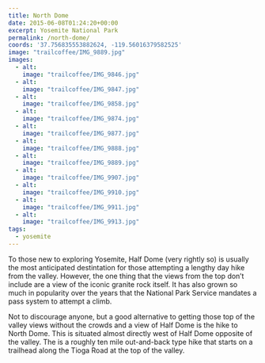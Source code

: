 ```yaml
---
title: North Dome
date: 2015-06-08T01:24:20+00:00
excerpt: Yosemite National Park
permalink: /north-dome/
coords: '37.756835553882624, -119.56016379582525'
image: "trailcoffee/IMG_9889.jpg"
images:
  - alt: 
    image: "trailcoffee/IMG_9846.jpg"
  - alt: 
    image: "trailcoffee/IMG_9847.jpg"
  - alt: 
    image: "trailcoffee/IMG_9858.jpg"
  - alt: 
    image: "trailcoffee/IMG_9874.jpg"
  - alt: 
    image: "trailcoffee/IMG_9877.jpg"
  - alt: 
    image: "trailcoffee/IMG_9888.jpg"
  - alt: 
    image: "trailcoffee/IMG_9889.jpg"
  - alt: 
    image: "trailcoffee/IMG_9907.jpg"
  - alt: 
    image: "trailcoffee/IMG_9910.jpg"
  - alt: 
    image: "trailcoffee/IMG_9911.jpg"
  - alt: 
    image: "trailcoffee/IMG_9913.jpg"
tags:
  - yosemite
---
```

To those new to exploring Yosemite, Half Dome (very rightly so) is usually the most anticipated destintation for those attempting a lengthy day hike from the valley. However, the one thing that the views from the top don’t include are a view of the iconic granite rock itself. It has also grown so much in popularity over the years that the National Park Service mandates a pass system to attempt a climb.

Not to discourage anyone, but a good alternative to getting those top of the valley views without the crowds and a view of Half Dome is the hike to North Dome. This is situated almost directly west of Half Dome opposite of the valley. The is a roughly ten mile out-and-back type hike that starts on a trailhead along the Tioga Road at the top of the valley.

